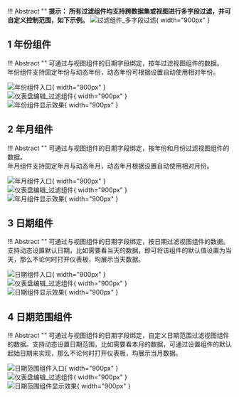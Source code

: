 !!! Abstract ""
	**提示： 所有过滤组件均支持跨数据集或视图进行多字段过滤，并可自定义控制范围，如下示例。**
![过滤组件_多字段过滤](../../img/dashboard_generation/过滤组件_多字段过滤.png){ width="900px" }

## 1 年份组件

!!! Abstract ""
	可通过与视图组件的日期字段绑定，按年过滤视图组件的数据。  
	年份组件支持固定年份与动态年份，动态年份可根据设置自动使用相对年份。

![年份组件入口](../../img/dashboard_generation/年份组件入口.png){ width="900px" }  
![仪表盘编辑_过滤组件](../../img/dashboard_generation/年份组件.png){ width="900px" }  
![年份组件显示效果](../../img/dashboard_generation/年份组件显示效果.png){ width="900px" }

## 2 年月组件

!!! Abstract ""
	可通过与视图组件的日期字段绑定，按年份和月份过滤视图组件的数据。  
	年月组件支持固定年月与动态年月，动态年月根据设置自动使用相对月份。

![年月组件入口](../../img/dashboard_generation/年月组件入口.png){ width="900px" }  
![仪表盘编辑_过滤组件](../../img/dashboard_generation/年月组件.png){ width="900px" }  
![年月组件显示效果](../../img/dashboard_generation/年月组件显示效果.png){ width="900px" }

## 3 日期组件

!!! Abstract ""
	可通过与视图组件的日期字段绑定，按日期过滤视图组件的数据。支持动态设置默认日期，比如需要看当天的数据，即可将该组件的默认值设置为当天，那么不论何时打开仪表板，均展示当天数据。

![日期组件入口](../../img/dashboard_generation/日期组件入口.png){ width="900px" }  
![仪表盘编辑_过滤组件](../../img/dashboard_generation/日期组件.png){ width="900px" }  
![日期组件显示效果](../../img/dashboard_generation/日期组件显示效果.png){ width="900px" }

## 4 日期范围组件

!!! Abstract ""
	可通过与视图组件的日期字段绑定，自定义日期范围过滤视图组件的数据。支持动态设置日期范围，比如需要看本月的数据，可通过设置组件的默认起始日期来实现，那么不论何时打开仪表板，均展示当月数据。

![日期范围组件入口](../../img/dashboard_generation/日期范围组件入口.png){ width="900px" }  
![仪表盘编辑_过滤组件](../../img/dashboard_generation/日期范围组件.png){ width="900px" }  
![日期范围组件显示效果](../../img/dashboard_generation/日期范围组件显示效果.png){ width="900px" }